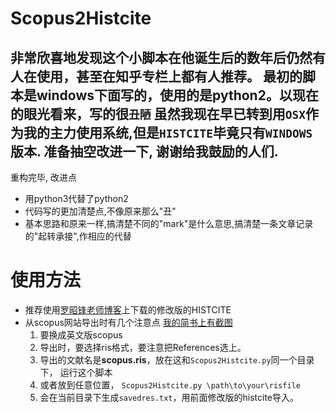 # Scopus2Histcite
非常欣喜地发现这个小脚本在他诞生后的数年后仍然有人在使用，甚至在知乎专栏上都有人推荐。
最初的脚本是windows下面写的，使用的是python2。以现在的眼光看来，写的很`丑陋`
虽然我现在早已转到用`OSX`作为我的主力使用系统,但是`HISTCITE`毕竟只有`WINDOWS`版本.
准备抽空改进一下, 谢谢给我鼓励的人们.
-----
重构完毕, 改进点
- 用python3代替了python2
- 代码写的更加清楚点,不像原来那么"丑"
- 基本思路和原来一样,搞清楚不同的"mark"是什么意思,搞清楚一条文章记录的"起转承接",作相应的代替

# 使用方法
- 推荐使用[罗昭锋老师博客](http://blog.sciencenet.cn/home.php?mod=space&uid=304685&do=blog&id=383399)上下载的修改版的HISTCITE
- 从scopus网站导出时有几个注意点 [我的简书上有截图](https://www.jianshu.com/p/47f9547187b4)
    1. 要换成英文版scopus
    2. 导出时，要选择ris格式，要注意把References选上。
    3. 导出的文献名是**scopus.ris**，放在这和`Scopus2Histcite.py`同一个目录下， 运行这个脚本
    4. 或者放到任意位置， `Scopus2Histcite.py \path\to\your\risfile`
    5. 会在当前目录下生成`savedres.txt`，用前面修改版的histcite导入。